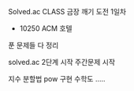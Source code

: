 
Solved.ac CLASS 금장 깨기 도전 1일차
- 10250 ACM 호텔

푼 문제들 다 정리 

solved.ac 2단계 시작
주간문제 시작

지수 분할법 pow 구현
수학도 .....